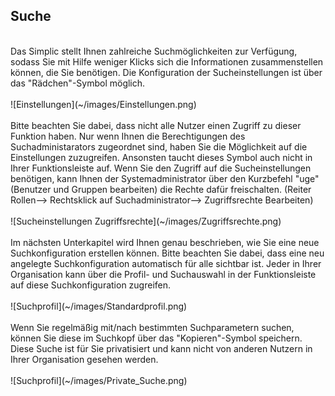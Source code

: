 ## Suche
<br />
Das Simplic stellt Ihnen zahlreiche Suchmöglichkeiten zur Verfügung, sodass Sie mit Hilfe weniger Klicks sich die Informationen zusammenstellen können, die Sie benötigen.
Die Konfiguration der Sucheinstellungen ist über das "Rädchen"-Symbol möglich.
<br />
<br />
![Einstellungen](~/images/Einstellungen.png)
<br />
<br />
Bitte beachten Sie dabei, dass nicht alle Nutzer einen Zugriff zu dieser Funktion haben. Nur wenn Ihnen die Berechtigungen des Suchadministarators zugeordnet sind, haben Sie die Möglichkeit auf die Einstellungen zuzugreifen. Ansonsten taucht dieses Symbol auch nicht in Ihrer Funktionsleiste auf.
Wenn Sie den Zugriff auf die Sucheinstellungen benötigen, kann Ihnen der Systemadministrator über den Kurzbefehl "uge" (Benutzer und Gruppen bearbeiten) die Rechte dafür freischalten.
(Reiter Rollen--> Rechtsklick auf Suchadministrator--> Zugriffsrechte Bearbeiten)
<br />
<br />
![Sucheinstellungen Zugriffsrechte](~/images/Zugriffsrechte.png)
<br />
<br />
Im nächsten Unterkapitel wird Ihnen genau beschrieben, wie Sie eine neue Suchkonfiguration erstellen können. 
Bitte beachten Sie dabei, dass eine neu angelegte Suchkonfiguration automatisch für alle sichtbar ist. Jeder in Ihrer Organisation kann über die Profil- und Suchauswahl in der Funktionsleiste auf diese Suchkonfiguration zugreifen.
<br />
<br />
![Suchprofil](~/images/Standardprofil.png)
<br />
<br />
Wenn Sie regelmäßig mit/nach bestimmten Suchparametern suchen, können Sie diese im Suchkopf über das "Kopieren"-Symbol speichern. Diese Suche ist für Sie privatisiert und kann nicht von anderen Nutzern in Ihrer Organisation gesehen werden.
<br />
<br />
![Suchprofil](~/images/Private_Suche.png)